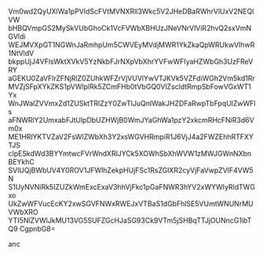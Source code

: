 Vm0wd2QyUXlWa1pPVldScFVtMVNXRll3Wkc5V2JHeDBaRWhrVlUxV2NEQlVW
bHBQVmpGS2MySkVUbGhoCk1VcFVWbXBHUzJNeVNrVlViR2hvQ2sxVmNGVldi
WEJMVXpGT1NGWnJaRmhpUm5CWVEyMVdjMWR1YkZkaQpWRUkwVlhwR1NtVldV
bkppUjJ4VFlsWktXVkV5YzNkbFJrNXpVbXhrYVFwWFIyaHZWbGh3UzFReVRY
aGEKU0ZaVFlrZFNjRlZ0ZUhkWFZrVjVUVlYwVTJKVk5VZFdiWGh2Vm5kd1Rr
MVZjSFpXYkZKS1pVWlplRk5ZCmFHb0tVbGQ0VlZscldtRmpSbFowVGxWT1Yx
WnJWalZVVmxZd1ZUSktTRlZzY0ZwTlJuQnlWakJHZDFaRwpTbFpqUlZwWFls
aFNWRlY2UmxabFJtUlpDbUZHWjB0WmJYaGhWa1pzY2xkcmRHcFNiR3d6Vm0x
ME1HRlYKTVZaV2FsWlZWbXh3Y2xsWGVHRmpiR1J6VjJ4a2FWZEhhRTFXYTJS
clpESkdWd3BYYmtwcFVrWndXRlJYCk5XOWhSbXhWVW1zMWJGWnNXbnBEYkhC
SVlUQjBWbUV4Y0ROV1JFWlhZekpHUjFSc1RsZGlXR2cyVjFaVwpZVlF4VW5N
S1UyNVNiRk5IZUZkWmExcExaV3hhVjFkc1pGaFNWR3hYV2xWYWIyRldTWGxo
UkZwWFVucEcKY2xwSGVFNWxRWEJxVTBaS1dGbFhlSE5VUmtWNUNrMUVWbXRO
YTI5NlZVWlJkMU13VG5SUFZGcHJaSG93Ck9VTm5jSHBqTTJjOUNncG1ibTQ9
CgpnbG8=

anc
